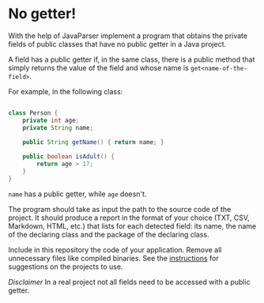 # No getter!

With the help of JavaParser implement a program that obtains the private fields of public classes that have no public 
getter in a Java project. 

A field has a public getter if, in the same class, there is a public method that simply returns the value of the field 
and whose name is `get<name-of-the-field>`.

For example, in the following class:

```Java

class Person {
    private int age;
    private String name;
    
    public String getName() { return name; }

    public boolean isAdult() {
        return age > 17;
    }
}
```

`name` has a public getter, while `age` doesn't.

The program should take as input the path to the source code of the project. It should produce a report in the format 
of your choice (TXT, CSV, Markdown, HTML, etc.) that lists for each detected field: its name, the name of the declaring 
class and the package of the declaring class.

Include in this repository the code of your application. Remove all unnecessary files like compiled binaries. 
See the [instructions](../sujet.md) for suggestions on the projects to use.

*Disclaimer* In a real project not all fields need to be accessed with a public getter.
